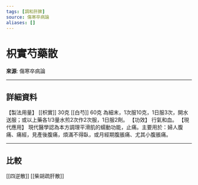 ```yaml
---
tags: [調和肝脾]
source: 傷寒卒病論
aliases: []
---
```


# 枳實芍藥散

**來源**: 傷寒卒病論  

---

## 詳細資料
【製法用量】 [[枳實]] 30克 [[白芍]] 60克
為細末，1次服10克，1日服3次，開水送服；或以上藥各1/3量水煎2次作2次服，1日服2劑。
【功效】
行氣和血。
【現代應用】
現代醫學認為本方調理平滑肌的蠕動功能，止痛。主要用於：婦人腹痛、痛經，見產後腹痛，煩滿不得臥，或月經期腹脹痛、尤其小腹脹痛。

---

## 比較
[[四逆散]]
[[柴胡疏肝散]]
